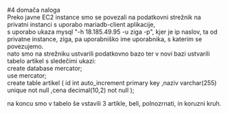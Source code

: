 #4 domača naloga<br>
Preko javne EC2 instance smo se povezali na podatkovni strežnik na privatni instanci s uporabo mariadb-client aplikacije,<br>
s uporabo ukaza mysql "-h 18.185.49.95 -u ziga -p", kjer je ip naslov, ta od privatne instance, ziga, pa uporabniško ime uporabnika, s katerim se povezujemo. <br>
nato smo na strežniku ustvarili podatkovno bazo ter v novi bazi ustvarili tabelo artikel s sledečimi ukazi:<br>
create database mercator; <br>
use mercator;<br>
create table artikel (
    id int auto_increment primary key
    ,naziv varchar(255) unique not null
    ,cena decimal(10,2) not null
);<br>

na koncu smo v tabelo še vstavili 3 artikle, beli, polnozrnati, in koruzni kruh. <br>